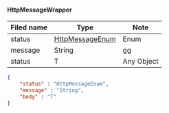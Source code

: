 #### HttpMessageWrapper
Filed name | Type | Note
------------ | ------------- | -------------
status | [HttpMessageEnum](https://github.com/ilyukou/iot-docs/dto/HttpMessageEnum) | Enum
message | String | gg
status | T | Any Object

```json
{
    "status" : "HttpMessageEnum",
    "message" : "String",
    "body" : "T"
}

```
